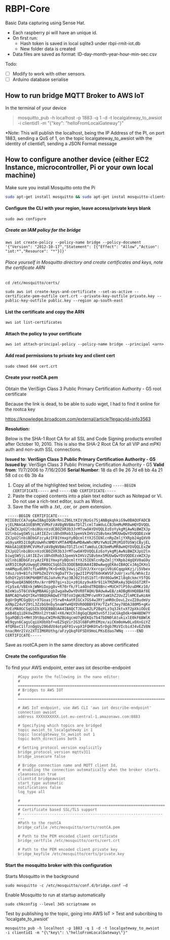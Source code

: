 # RBPI-Core

Basic Data capturing using Sense Hat.

- Each raspberry pi will have an unique id.
- On first run:
	- Hash token is saved in local sqlite3 under rbpi-rmit-iot.db
	- New folder data is created
- Data files are saved as format: ID-day-month-year-hour-min-sec.csv

Todo:
- [ ] Modify to work with other sensors.
- [ ] Arduino database serialise

## How to run bridge MQTT Broker to AWS IoT

In the terminal of your device

> mosquitto_pub -h localhost -p 1883 -q 1 -d -t localgateway_to_awsiot  -i clientid1 -m "{\"key\": \"helloFromLocalGateway\"}"

*Note: This will publish the localhost, being the IP Address of the PI, on port 1883, sending a QoS of 1, on the topic localgateway_to_awsiot with the identity of clientid1, sending a JSON Format message


## How to configure another device (either EC2 Instance, microcontroller, Pi or your own local machine)

Make sure you install Mosquitto onto the Pi

``` bash
sudo apt-get install mosquitto && sudo apt-get instal mosquitto-clients
```

#### Configure the CLI with your region, leave access/private keys blank

``` 
sudo aws configure
```

##### Create an IAM policy for the bridge
```
aws iot create-policy --policy-name bridge --policy-document '{"Version": "2012-10-17","Statement": [{"Effect": "Allow","Action": "iot:*","Resource": "*"}]}'
```


###### Place yourself in Mosquitto directory and create certificates and keys, note the certificate ARN
``` 
cd /etc/mosquitto/certs/
```
```
sudo aws iot create-keys-and-certificate --set-as-active --certificate-pem-outfile cert.crt --private-key-outfile private.key --public-key-outfile public.key --region ap-south-east
```

#### List the certificate and copy the ARN 
```
aws iot list-certificates
```

#### Attach the policy to your certificate

``` 
aws iot attach-principal-policy --policy-name bridge --principal <arn>
```

#### Add read permissions to private key and client cert
```sudo chmod 644 private.key
sudo chmod 644 cert.crt
```

#### Create your rootCA.pem  

Obtain the VeriSign Class 3 Public Primary Certification Authority - G5 root certificate            

Because the link is dead, to be able to sudo wget, I had to find it online for the rootca key

https://knowledge.broadcom.com/external/article?legacyId=info3563              

**Resolution:**                        

Below is the SHA-1 Root CA for all SSL and Code Signing products enrolled  after October 10, 2010. This is also the SHA-2 Root CA for all VIP and  mPKI auth and non-auth SSL connections.

**Issued to**: **VeriSign Class 3 Public Primary Certification Authority - G5
 Issued by**: VeriSign Class 3 Public Primary Certification Authority - G5
 **Valid from**: 11/7/2006 to 7/16/2036
 **Serial Number**: ‎18 da d1 9e 26 7d e8 bb 4a 21 58 cd cc 6b 3b 4a
  

1. Copy all of the highlighted text below, including `-----BEGIN CERTIFICATE-----` and `-----END CERTIFICATE-----`
2. Paste the copied contents into a plain text editor such as Notepad or Vi. Do not use a rich-text editor, such as Word.
3. Save the file with a .txt, .cer, or .pem extension.

```
 -----BEGIN CERTIFICATE----- MIIE0zCCA7ugAwIBAgIQGNrRniZ96LtKIVjNzGs7SjANBgkqhkiG9w0BAQUFADCB yjELMAkGA1UEBhMCVVMxFzAVBgNVBAoTDlZlcmlTaWduLCBJbmMuMR8wHQYDVQQL ExZWZXJpU2lnbiBUcnVzdCBOZXR3b3JrMTowOAYDVQQLEzEoYykgMjAwNiBWZXJp U2lnbiwgSW5jLiAtIEZvciBhdXRob3JpemVkIHVzZSBvbmx5MUUwQwYDVQQDEzxW ZXJpU2lnbiBDbGFzcyAzIFB1YmxpYyBQcmltYXJ5IENlcnRpZmljYXRpb24gQXV0 aG9yaXR5IC0gRzUwHhcNMDYxMTA4MDAwMDAwWhcNMzYwNzE2MjM1OTU5WjCByjEL MAkGA1UEBhMCVVMxFzAVBgNVBAoTDlZlcmlTaWduLCBJbmMuMR8wHQYDVQQLExZW ZXJpU2lnbiBUcnVzdCBOZXR3b3JrMTowOAYDVQQLEzEoYykgMjAwNiBWZXJpU2ln biwgSW5jLiAtIEZvciBhdXRob3JpemVkIHVzZSBvbmx5MUUwQwYDVQQDEzxWZXJp U2lnbiBDbGFzcyAzIFB1YmxpYyBQcmltYXJ5IENlcnRpZmljYXRpb24gQXV0aG9y aXR5IC0gRzUwggEiMA0GCSqGSIb3DQEBAQUAA4IBDwAwggEKAoIBAQCvJAgIKXo1 nmAMqudLO07cfLw8RRy7K+D+KQL5VwijZIUVJ/XxrcgxiV0i6CqqpkKzj/i5Vbex t0uz/o9+B1fs70PbZmIVYc9gDaTY3vjgw2IIPVQT60nKWVSFJuUrjxuf6/WhkcIz SdhDY2pSS9KP6HBRTdGJaXvHcPaz3BJ023tdS1bTlr8Vd6Gw9KIl8q8ckmcY5fQG BO+QueQA5N06tRn/Arr0PO7gi+s3i+z016zy9vA9r911kTMZHRxAy3QkGSGT2RT+ rCpSx4/VBEnkjWNHiDxpg8v+R70rfk/Fla4OndTRQ8Bnc+MUCH7lP59zuDMKz10/ NIeWiu5T6CUVAgMBAAGjgbIwga8wDwYDVR0TAQH/BAUwAwEB/zAOBgNVHQ8BAf8E BAMCAQYwbQYIKwYBBQUHAQwEYTBfoV2gWzBZMFcwVRYJaW1hZ2UvZ2lmMCEwHzAH BgUrDgMCGgQUj+XTGoasjY5rw8+AatRIGCx7GS4wJRYjaHR0cDovL2xvZ28udmVy aXNpZ24uY29tL3ZzbG9nby5naWYwHQYDVR0OBBYEFH/TZafC3ey78DAJ80M5+gKv MzEzMA0GCSqGSIb3DQEBBQUAA4IBAQCTJEowX2LP2BqYLz3q3JktvXf2pXkiOOzE p6B4Eq1iDkVwZMXnl2YtmAl+X6/WzChl8gGqCBpH3vn5fJJaCGkgDdk+bW48DW7Y 5gaRQBi5+MHt39tBquCWIMnNZBU4gcmU7qKEKQsTb47bDN0lAtukixlE0kF6BWlK WE9gyn6CagsCqiUXObXbf+eEZSqVir2G3l6BFoMtEMze/aiCKm0oHw0LxOXnGiYZ 4fQRbxC1lfznQgUy286dUV4otp6F01vvpX1FQHKOtw5rDgb7MzVIcbidJ4vEZV8N hnacRHr2lVz2XTIIM6RUthg/aFzyQkqFOFSDX9HoLPKsEdao7WNq -----END CERTIFICATE-----
```

Save as rootCA.pem in the same directory as above certificated

#### Create the configuration file

To find your AWS endpoint, enter aws iot describe-endpoint

> ```
> #Copy paste the following in the nano editor:
> # =================================================================
> # Bridges to AWS IOT
> # =================================================================
> 
> # AWS IoT endpoint, use AWS CLI 'aws iot describe-endpoint'
> connection awsiot
> address XXXXXXXXXX.iot.eu-central-1.amazonaws.com:8883
> 
> # Specifying which topics are bridged
> topic awsiot_to_localgateway in 1
> topic localgateway_to_awsiot out 1
> topic both_directions both 1
> 
> # Setting protocol version explicitly
> bridge_protocol_version mqttv311
> bridge_insecure false
> 
> # Bridge connection name and MQTT client Id,
> # enabling the connection automatically when the broker starts.
> cleansession true
> clientid bridgeawsiot
> start_type automatic
> notifications false
> log_type all
> 
> # =================================================================
> # Certificate based SSL/TLS support
> # -----------------------------------------------------------------
> #Path to the rootCA
> bridge_cafile /etc/mosquitto/certs/rootCA.pem
> 
> # Path to the PEM encoded client certificate
> bridge_certfile /etc/mosquitto/certs/cert.crt
> 
> # Path to the PEM encoded client private key
> bridge_keyfile /etc/mosquitto/certs/private.key
> ```


#### Start the mosquitto broker with this configuration


Starts Mosquitto in the background
```
sudo mosquitto -c /etc/mosquitto/conf.d/bridge.conf –d
```
Enable Mosquitto to run at startup automatically
```
sudo chkconfig --level 345 scriptname on
```

Test by publishing to the topic, going into AWS IoT > Test and subcribing to 'localgate_to_awsiot'
``` 
mosquitto_pub -h localhost -p 1883 -q 1 -d -t localgateway_to_awsiot  -i clientid1 -m "{\"key\": \"helloFromLocalGateway\"}"

```


